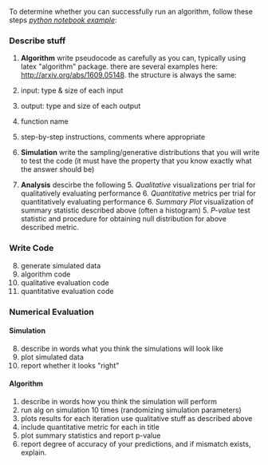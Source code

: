To determine whether you can successfully run an algorithm, follow these steps *[python notebook example](./Tutorials/Python/code_example.ipynb)*:

### Describe stuff
1. **Algorithm** write pseudocode as carefully as you can, typically using latex "algorithm" package. there are several examples here: 
http://arxiv.org/abs/1609.05148.
the structure is always the same:

  1. input: type & size of each input
  2. output: type and size of each output
  3. function name
  4. step-by-step instructions, comments where appropriate
  
3. **Simulation** write the sampling/generative distributions that you will write to test the code (it must have the property that you know exactly what the answer should be)
5. **Analysis** descirbe the following
   5. *Qualitative* visualizations per trial for qualitatively evaluating performance
   6. *Quantitative*  metrics per trial for quantitatively evaluating performance
   6. *Summary Plot*  visualization of summary statistic described above (often a histogram)
   5. *P-value* test statistic and procedure for obtaining null distribution for above described metric.

### Write Code
8. generate simulated data
10. algorithm code
11. qualitative evaluation code
12. quantitative evaluation code

### Numerical Evaluation
#### Simulation
8. describe in words what you think the simulations will look like
9. plot simulated data
10. report whether it looks "right"

#### Algorithm
1. describe in words how you think the simulation will perform
13. run alg on simulation 10 times  (randomizing simulation parameters)
13. plots results for each iteration use qualitative stuff as described above
14. include quantitative metric for each in title
15. plot summary statistics and report p-value
16. report degree of accuracy of your predictions, and if mismatch exists, explain.

